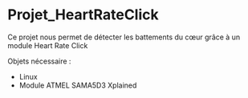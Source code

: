 # Projet_HeartRateClick
Ce projet nous permet de détecter les battements du cœur grâce à un module Heart Rate Click 

Objets nécessaire :
- Linux 
- Module ATMEL SAMA5D3 Xplained

